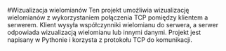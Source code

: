 #Wizualizacja wielomianów
Ten projekt umożliwia wizualizację wielomianów z wykorzystaniem połączenia TCP pomiędzy klientem a serwerem. Klient wysyła współczynniki wielomianu do serwera, a serwer odpowiada wizualizacją wielomianu lub innymi danymi. Projekt jest napisany w Pythonie i korzysta z protokołu TCP do komunikacji.
